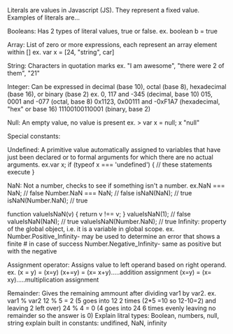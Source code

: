 Literals are values in Javascript (JS). They represent a fixed value. Examples of literals are...

Booleans: Has 2 types of literal values, true or false. ex. boolean b = true

Array: List of zero or more expressions, each represent an array element within [] ex. var x = [24, "string", car]

String: Characters in quotation marks ex. "I am awesome", "there were 2 of them", "21"

Integer: Can be expressed in decimal (base 10), octal (base 8), hexadecimal (base 16), or binary (base 2) ex. 0, 117 and -345 (decimal, base 10) 015, 0001 and -077 (octal, base 8) 0x1123, 0x00111 and -0xF1A7 (hexadecimal, "hex" or base 16) 11100100110001 (binary, base 2)

Null: An empty value, no value is present ex. > var x = null; x "null"

Special constants:

Undefined: A primitive value automatically assigned to variables that have just been declared or to formal arguments for which there are no actual arguments. ex.var x; if (typeof x === 'undefined') { // these statements execute }

NaN: Not a number, checks to see if something isn't a number. ex.NaN === NaN; // false Number.NaN === NaN; // false isNaN(NaN); // true isNaN(Number.NaN); // true

function valueIsNaN(v) { return v !== v; }
valueIsNaN(1);          // false
valueIsNaN(NaN);        // true
valueIsNaN(Number.NaN); // true
Infinity: property of the global object, i.e. it is a variable in global scope. ex. Number.Positive_Infinity- may be used to determine an error that shows a finite # in case of success Number.Negative_Infinity- same as positive but with the negative

Assignment operator: Assigns value to left operand based on right operand. ex. (x = y) = (x=y) (x+=y) = (x= x+y).....addition assignment (x=y) = (x= xy).....multiplication assignment

Remainder: Gives the remaining ammount after dividing var1 by var2. ex. var1 % var2 12 % 5 = 2 (5 goes into 12 2 times (2*5 =10 so 12-10=2) and leaving 2 left over) 24 % 4 = 0 (4 goes into 24 6 times evenly leaving no remainder so the answer is 0) Explain litral types: Boolean, numbers, null, string explain built in constants: undifined, NaN, infinity
